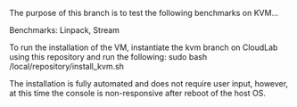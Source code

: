 The purpose of this branch is to test the following benchmarks on KVM...

Benchmarks: Linpack, Stream

To run the installation of the VM, instantiate the kvm branch on CloudLab using this repository and run the following:
sudo bash /local/repository/install_kvm.sh

The installation is fully automated and does not require user input, however, at this time the console is non-responsive after reboot of the host OS.
